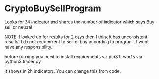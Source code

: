 # CryptoBuySellProgram
Looks for 24 indicator and shares the number of indicator which says Buy sell or neutral

NOTE: I looked up for results for 2 days then I think it has unconsistent results. I do not recomment to sell or buy according to program!. I wont have any responsibility.

before running you need to install requirements via pip3 It works via python3 trader.py

It shows in 2h indicators. You can change this from code.
